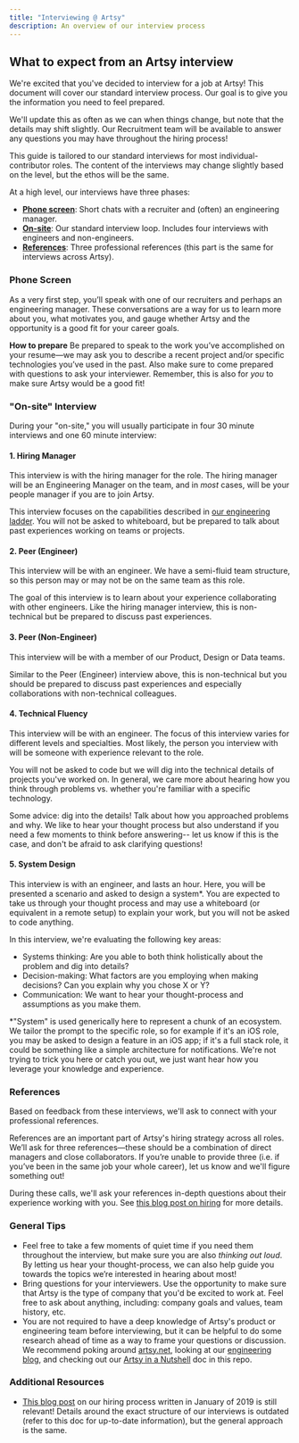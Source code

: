 ```yaml
---
title: "Interviewing @ Artsy"
description: An overview of our interview process
---
```


## What to expect from an Artsy interview

We're excited that you've decided to interview for a job at Artsy! This document will cover our standard interview
process. Our goal is to give you the information you need to feel prepared.

We'll update this as often as we can when things change, but note that the details may shift slightly. Our
Recruitment team will be available to answer any questions you may have throughout the hiring process!

This guide is tailored to our standard interviews for most individual-contributor roles. The content of the
interviews may change slightly based on the level, but the ethos will be the same.

At a high level, our interviews have three phases:

- [**Phone screen**](#phone-screen): Short chats with a recruiter and (often) an engineering manager.
- [**On-site**](#on-site-interview): Our standard interview loop. Includes four interviews with engineers and
  non-engineers.
- [**References**](#references): Three professional references (this part is the same for interviews across Artsy).

### Phone Screen

As a very first step, you’ll speak with one of our recruiters and perhaps an engineering manager. These
conversations are a way for us to learn more about you, what motivates you, and gauge whether Artsy and the
opportunity is a good fit for your career goals.

**How to prepare** Be prepared to speak to the work you’ve accomplished on your resume—we may ask you to describe a
recent project and/or specific technologies you’ve used in the past. Also make sure to come prepared with questions
to ask your interviewer. Remember, this is also for _you_ to make sure Artsy would be a good fit!

### "On-site" Interview

During your "on-site," you will usually participate in four 30 minute interviews and one 60 minute interview:

#### 1. Hiring Manager

This interview is with the hiring manager for the role. The hiring manager will be an Engineering Manager on the
team, and in _most_ cases, will be your people manager if you are to join Artsy.

This interview focuses on the capabilities described in [our engineering ladder](/careers/ladder.md#readme). You
will not be asked to whiteboard, but be prepared to talk about past experiences working on teams or projects.

#### 2. Peer (Engineer)

This interview will be with an engineer. We have a semi-fluid team structure, so this person may or may not be on
the same team as this role.

The goal of this interview is to learn about your experience collaborating with other engineers. Like the hiring
manager interview, this is non-technical but be prepared to discuss past experiences.

#### 3. Peer (Non-Engineer)

This interview will be with a member of our Product, Design or Data teams.

Similar to the Peer (Engineer) interview above, this is non-technical but you should be prepared to discuss past
experiences and especially collaborations with non-technical colleagues.

#### 4. Technical Fluency

This interview will be with an engineer. The focus of this interview varies for different levels and specialties.
Most likely, the person you interview with will be someone with experience relevant to the role.

You will not be asked to code but we will dig into the technical details of projects you've worked on. In general,
we care more about hearing how you think through problems vs. whether you're familiar with a specific technology.

Some advice: dig into the details! Talk about how you approached problems and why. We like to hear your thought
process but also understand if you need a few moments to think before answering-- let us know if this is the case,
and don't be afraid to ask clarifying questions!

#### 5. System Design

This interview is with an engineer, and lasts an hour. Here, you will be presented a scenario and asked to design a
system\*. You are expected to take us through your thought process and may use a whiteboard (or equivalent in a
remote setup) to explain your work, but you will not be asked to code anything.

In this interview, we're evaluating the following key areas:

- Systems thinking: Are you able to both think holistically about the problem and dig into details?
- Decision-making: What factors are you employing when making decisions? Can you explain why you chose X or Y?
- Communication: We want to hear your thought-process and assumptions as you make them.

\*"System" is used generically here to represent a chunk of an ecosystem. We tailor the prompt to the specific
role, so for example if it's an iOS role, you may be asked to design a feature in an iOS app; if it's a full stack
role, it could be something like a simple architecture for notifications. We're not trying to trick you here or
catch you out, we just want hear how you leverage your knowledge and experience.

### References

Based on feedback from these interviews, we'll ask to connect with your professional references.

References are an important part of Artsy's hiring strategy across all roles. We’ll ask for three references—these
should be a combination of direct managers and close collaborators. If you’re unable to provide three (i.e. if
you’ve been in the same job your whole career), let us know and we'll figure something out!

During these calls, we'll ask your references in-depth questions about their experience working with you. See
[this blog post on hiring](https://artsy.github.io/blog/2019/01/23/artsy-engineering-hiring/) for more details.

### General Tips

- Feel free to take a few moments of quiet time if you need them throughout the interview, but make sure you are
  also _thinking out loud_. By letting us hear your thought-process, we can also help guide you towards the topics
  we’re interested in hearing about most!
- Bring questions for your interviewers. Use the opportunity to make sure that Artsy is the type of company that
  you'd be excited to work at. Feel free to ask about anything, including: company goals and values, team history,
  etc.
- You are not required to have a deep knowledge of Artsy's product or engineering team before interviewing, but it
  can be helpful to do some research ahead of time as a way to frame your questions or discussion. We recommend
  poking around [artsy.net](https://www.artsy.net/), looking at our [engineering blog](https://artsy.github.io/),
  and checking out our [Artsy in a Nutshell](/culture/what-is-artsy.md#readme) doc in this repo.

### Additional Resources

- [This blog post](https://artsy.github.io/blog/2019/01/23/artsy-engineering-hiring/) on our hiring process written
  in January of 2019 is still relevant! Details around the exact structure of our interviews is outdated (refer to
  this doc for up-to-date information), but the general approach is the same.
